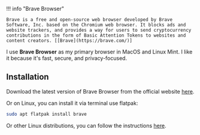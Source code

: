 !!! info "Brave Browser"

    Brave is a free and open-source web browser developed by Brave Software, Inc. based on the Chromium web browser. It blocks ads and website trackers, and provides a way for users to send cryptocurrency contributions in the form of Basic Attention Tokens to websites and content creators. [[Brave](https://brave.com/)]

I use **Brave Browser** as my primary browser in MacOS and Linux Mint. I like it because it's fast, secure, and privacy-focused.

## Installation

Download the latest version of Brave Browser from the official website [here](https://brave.com/download/).

Or on Linux, you can install it via terminal use flatpak:

```bash title="Run in terminal"
sudo apt flatpak install brave
```

Or other Linux distributions, you can follow the instructions [here](https://brave.com/linux/#release-channel-installation).
